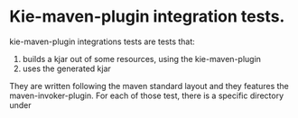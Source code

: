 Kie-maven-plugin integration tests.
===================================

kie-maven-plugin integrations tests are tests that:
1) builds a kjar out of some resources, using the kie-maven-plugin
2) uses the generated kjar

They are written following the maven standard layout and they features the maven-invoker-plugin.
For each of those test, there is a specific directory under 


